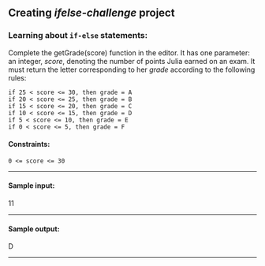 ## Creating _ifelse-challenge_ project

### Learning about `if-else` statements:

Complete the getGrade(score) function in the editor.
It has one parameter: an integer, _score_, denoting the number of points Julia
earned on an exam. It must return the letter corresponding
to her _grade_ according to the following rules:

```pseudocode
if 25 < score <= 30, then grade = A
if 20 < score <= 25, then grade = B
if 15 < score <= 20, then grade = C
if 10 < score <= 15, then grade = D
if 5 < score <= 10, then grade = E
if 0 < score <= 5, then grade = F
```

#### Constraints:

`0 <= score <= 30`

---

#### Sample input:

11

---

#### Sample output:

D

---
